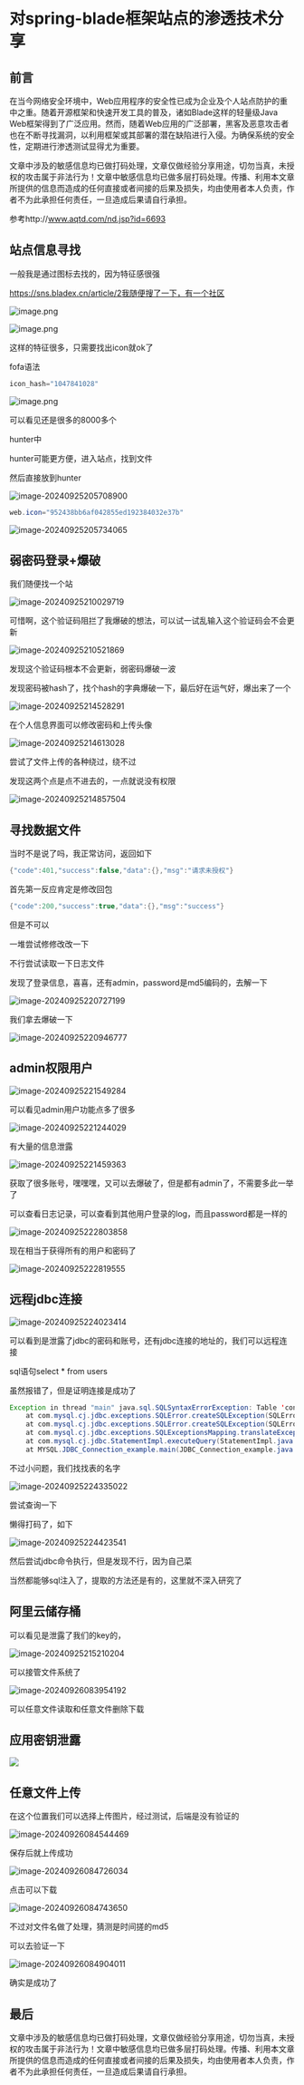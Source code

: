 # 对spring-blade框架站点的渗透技术分享

## 前言

在当今网络安全环境中，Web应用程序的安全性已成为企业及个人站点防护的重中之重。随着开源框架和快速开发工具的普及，诸如Blade这样的轻量级Java Web框架得到了广泛应用。然而，随着Web应用的广泛部署，黑客及恶意攻击者也在不断寻找漏洞，以利用框架或其部署的潜在缺陷进行入侵。为确保系统的安全性，定期进行渗透测试显得尤为重要。

文章中涉及的敏感信息均已做打码处理，文章仅做经验分享用途，切勿当真，未授权的攻击属于非法行为！文章中敏感信息均已做多层打码处理。传播、利用本文章所提供的信息而造成的任何直接或者间接的后果及损失，均由使用者本人负责，作者不为此承担任何责任，一旦造成后果请自行承担。

参考http://www.aqtd.com/nd.jsp?id=6693

## 站点信息寻找

一般我是通过图标去找的，因为特征感很强

https://sns.bladex.cn/article/2我随便搜了一下，有一个社区

![image.png](https://image.3001.net/images/20241206/1733457865_675277c92f035306bd4f9.png!small)



![image.png](https://image.3001.net/images/20241206/1733457884_675277dc80b4e11a69c3c.png!small)

这样的特征很多，只需要找出icon就ok了

fofa语法

```php
icon_hash="1047841028"
```

![image.png](https://image.3001.net/images/20241206/1733457972_6752783454bf822d26de6.png!small)

可以看见还是很多的8000多个

hunter中

hunter可能更方便，进入站点，找到文件



然后直接放到hunter

![image-20240925205708900](https://gitee.com/nn0nkey/picture/raw/master/img/image-20240925205708900.png)

```java
web.icon="952438bb6af042855ed192384032e37b"
```



![image-20240925205734065](https://gitee.com/nn0nkey/picture/raw/master/img/image-20240925205734065.png)



## 弱密码登录+爆破

我们随便找一个站

![image-20240925210029719](https://gitee.com/nn0nkey/picture/raw/master/img/image-20240925210029719.png)

可惜啊，这个验证码阻拦了我爆破的想法，可以试一试乱输入这个验证码会不会更新

![image-20240925210521869](https://gitee.com/nn0nkey/picture/raw/master/img/image-20240925210521869.png)

发现这个验证码根本不会更新，弱密码爆破一波


发现密码被hash了，找个hash的字典爆破一下，最后好在运气好，爆出来了一个

![image-20240925214528291](https://gitee.com/nn0nkey/picture/raw/master/img/image-20240925214528291.png)



在个人信息界面可以修改密码和上传头像

![image-20240925214613028](https://gitee.com/nn0nkey/picture/raw/master/img/image-20240925214613028.png)



尝试了文件上传的各种绕过，绕不过

发现这两个点是点不进去的，一点就说没有权限

![image-20240925214857504](https://gitee.com/nn0nkey/picture/raw/master/img/image-20240925214857504.png)



## 寻找数据文件

当时不是说了吗，我正常访问，返回如下

```java
{"code":401,"success":false,"data":{},"msg":"请求未授权"}
```

首先第一反应肯定是修改回包

```java
{"code":200,"success":true,"data":{},"msg":"success"}
```

但是不可以

一堆尝试修修改改一下

不行尝试读取一下日志文件

发现了登录信息，喜喜，还有admin，password是md5编码的，去解一下

![image-20240925220727199](https://gitee.com/nn0nkey/picture/raw/master/img/image-20240925220727199.png)



我们拿去爆破一下

![image-20240925220946777](https://gitee.com/nn0nkey/picture/raw/master/img/image-20240925220946777.png)

## admin权限用户

![image-20240925221549284](https://gitee.com/nn0nkey/picture/raw/master/img/image-20240925221549284.png)

可以看见admin用户功能点多了很多

![image-20240925221244029](https://gitee.com/nn0nkey/picture/raw/master/img/image-20240925221244029.png)



有大量的信息泄露

![image-20240925221459363](https://gitee.com/nn0nkey/picture/raw/master/img/image-20240925221459363.png)

获取了很多账号，嘿嘿嘿，又可以去爆破了，但是都有admin了，不需要多此一举了

可以查看日志记录，可以查看到其他用户登录的log，而且password都是一样的

![image-20240925222803858](https://gitee.com/nn0nkey/picture/raw/master/img/image-20240925222803858.png)

现在相当于获得所有的用户和密码了

![image-20240925222819555](https://gitee.com/nn0nkey/picture/raw/master/img/image-20240925222819555.png)

## 远程jdbc连接

![image-20240925224023414](https://gitee.com/nn0nkey/picture/raw/master/img/image-20240925224023414.png)

可以看到是泄露了jdbc的密码和账号，还有jdbc连接的地址的，我们可以远程连接

sql语句select * from users

虽然报错了，但是证明连接是成功了

```java
Exception in thread "main" java.sql.SQLSyntaxErrorException: Table 'construct.users' doesn't exist
	at com.mysql.cj.jdbc.exceptions.SQLError.createSQLException(SQLError.java:120)
	at com.mysql.cj.jdbc.exceptions.SQLError.createSQLException(SQLError.java:97)
	at com.mysql.cj.jdbc.exceptions.SQLExceptionsMapping.translateException(SQLExceptionsMapping.java:122)
	at com.mysql.cj.jdbc.StatementImpl.executeQuery(StatementImpl.java:1218)
	at MYSQL.JDBC_Connection_example.main(JDBC_Connection_example.java:20)

```

不过小问题，我们找找表的名字

![image-20240925224335022](https://gitee.com/nn0nkey/picture/raw/master/img/image-20240925224335022.png)

尝试查询一下

懒得打码了，如下

![image-20240925224423541](https://gitee.com/nn0nkey/picture/raw/master/img/image-20240925224423541.png)

然后尝试jdbc命令执行，但是发现不行，因为自己菜

当然都能够sql注入了，提取的方法还是有的，这里就不深入研究了

## 阿里云储存桶

可以看见是泄露了我们的key的，

![image-20240925215210204](https://gitee.com/nn0nkey/picture/raw/master/img/image-20240925215210204.png)

可以接管文件系统了

![image-20240926083954192](https://gitee.com/nn0nkey/picture/raw/master/img/image-20240926083954192.png)

可以任意文件读取和任意文件删除下载

## 应用密钥泄露

![](https://gitee.com/nn0nkey/picture/raw/master/img/image-20240926013848135.png)

## 任意文件上传

在这个位置我们可以选择上传图片，经过测试，后端是没有验证的

![image-20240926084544469](https://gitee.com/nn0nkey/picture/raw/master/img/image-20240926084544469.png)

保存后就上传成功

![image-20240926084726034](https://gitee.com/nn0nkey/picture/raw/master/img/image-20240926084726034.png)

点击可以下载

![image-20240926084743650](https://gitee.com/nn0nkey/picture/raw/master/img/image-20240926084743650.png)



不过对文件名做了处理，猜测是时间搓的md5

可以去验证一下

![image-20240926084904011](https://gitee.com/nn0nkey/picture/raw/master/img/image-20240926084904011.png)

确实是成功了

## 最后

文章中涉及的敏感信息均已做打码处理，文章仅做经验分享用途，切勿当真，未授权的攻击属于非法行为！文章中敏感信息均已做多层打码处理。传播、利用本文章所提供的信息而造成的任何直接或者间接的后果及损失，均由使用者本人负责，作者不为此承担任何责任，一旦造成后果请自行承担。
